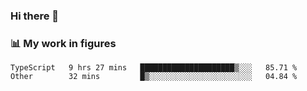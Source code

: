 ### Hi there 👋

### 📊 My work in figures

<!--START_SECTION:waka-->

```text
TypeScript   9 hrs 27 mins   █████████████████████▒░░░   85.71 %
Other        32 mins         █▒░░░░░░░░░░░░░░░░░░░░░░░   04.84 %
```

<!--END_SECTION:waka-->
